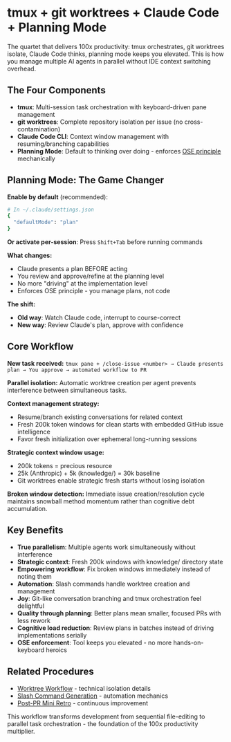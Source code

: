 # tmux + git worktrees + Claude Code + Planning Mode

The quartet that delivers 100x productivity: tmux orchestrates, git worktrees isolate, Claude Code thinks, planning mode keeps you elevated. This is how you manage multiple AI agents in parallel without IDE context switching overhead.

## The Four Components

- **tmux**: Multi-session task orchestration with keyboard-driven pane management
- **git worktrees**: Complete repository isolation per issue (no cross-contamination)  
- **Claude Code CLI**: Context window management with resuming/branching capabilities
- **Planning Mode**: Default to thinking over doing - enforces [OSE principle](../principles/ose.md) mechanically

## Planning Mode: The Game Changer

**Enable by default** (recommended):
```bash
# In ~/.claude/settings.json
{
  "defaultMode": "plan"
}
```

**Or activate per-session**: Press `Shift+Tab` before running commands

**What changes:**
- Claude presents a plan BEFORE acting
- You review and approve/refine at the planning level
- No more "driving" at the implementation level
- Enforces OSE principle - you manage plans, not code

**The shift:**
- **Old way**: Watch Claude code, interrupt to course-correct
- **New way**: Review Claude's plan, approve with confidence

## Core Workflow

**New task received:**
`tmux pane + /close-issue <number> → Claude presents plan → You approve → automated workflow to PR`

**Parallel isolation:**
Automatic worktree creation per agent prevents interference between simultaneous tasks.

**Context management strategy:**
- Resume/branch existing conversations for related context
- Fresh 200k token windows for clean starts with embedded GitHub issue intelligence
- Favor fresh initialization over ephemeral long-running sessions

**Strategic context window usage:**
- 200k tokens = precious resource
- 25k (Anthropic) + 5k (knowledge/) = 30k baseline
- Git worktrees enable strategic fresh starts without losing isolation

**Broken window detection:**
Immediate issue creation/resolution cycle maintains snowball method momentum rather than cognitive debt accumulation.

## Key Benefits

- **True parallelism**: Multiple agents work simultaneously without interference
- **Strategic context**: Fresh 200k windows with knowledge/ directory state
- **Empowering workflow**: Fix broken windows immediately instead of noting them
- **Automation**: Slash commands handle worktree creation and management
- **Joy**: Git-like conversation branching and tmux orchestration feel delightful
- **Quality through planning**: Better plans mean smaller, focused PRs with less rework
- **Cognitive load reduction**: Review plans in batches instead of driving implementations serially
- **OSE enforcement**: Tool keeps you elevated - no more hands-on-keyboard heroics

## Related Procedures

- [Worktree Workflow](worktree-workflow.md) - technical isolation details
- [Slash Command Generation](slash-command-generation.md) - automation mechanics
- [Post-PR Mini Retro](post-pr-mini-retro.md) - continuous improvement

This workflow transforms development from sequential file-editing to parallel task orchestration - the foundation of the 100x productivity multiplier.